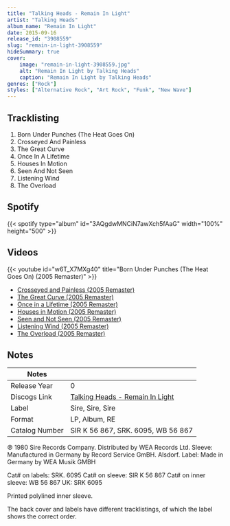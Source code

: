```yaml
---
title: "Talking Heads - Remain In Light"
artist: "Talking Heads"
album_name: "Remain In Light"
date: 2015-09-16
release_id: "3908559"
slug: "remain-in-light-3908559"
hideSummary: true
cover:
    image: "remain-in-light-3908559.jpg"
    alt: "Remain In Light by Talking Heads"
    caption: "Remain In Light by Talking Heads"
genres: ["Rock"]
styles: ["Alternative Rock", "Art Rock", "Funk", "New Wave"]
---
```

## Tracklisting
1. Born Under Punches (The Heat Goes On)
2. Crosseyed And Painless
3. The Great Curve
4. Once In A Lifetime
5. Houses In Motion
6. Seen And Not Seen
7. Listening Wind
8. The Overload
## Spotify
{{< spotify type="album" id="3AQgdwMNCiN7awXch5fAaG" width="100%" height="500" >}}

## Videos
{{< youtube id="w6T_X7MXg40" title="Born Under Punches (The Heat Goes On) (2005 Remaster)" >}}
- [Crosseyed and Painless (2005 Remaster)](https://www.youtube.com/watch?v=z92avHmgDRA)
- [The Great Curve (2005 Remaster)](https://www.youtube.com/watch?v=3N5qQrGSuJ4)
- [Once in a Lifetime (2005 Remaster)](https://www.youtube.com/watch?v=CHatn3_UxEU)
- [Houses in Motion (2005 Remaster)](https://www.youtube.com/watch?v=Yt9_uyXgOzc)
- [Seen and Not Seen (2005 Remaster)](https://www.youtube.com/watch?v=PH5JvU19_YQ)
- [Listening Wind (2005 Remaster)](https://www.youtube.com/watch?v=RjWej8fOdR8)
- [The Overload (2005 Remaster)](https://www.youtube.com/watch?v=fNpc8jv7Awk)

## Notes
| Notes          |             |
| ---------------| ----------- |
| Release Year   | 0 |
| Discogs Link   | [Talking Heads - Remain In Light](https://www.discogs.com/release/3908559-Talking-Heads-Remain-In-Light) |
| Label          | Sire, Sire, Sire |
| Format         | LP, Album, RE |
| Catalog Number | SIR K 56 867, SRK. 6095, WB 56 867 |

℗ 1980 Sire Records Company. Distributed by WEA Records Ltd. Sleeve: Manufactured in Germany by Record Service GmBH. Alsdorf. Label: Made in Germany by WEA Musik GMBH  Cat# on labels: SRK. 6095 Cat# on sleeve: SIR K 56 867 Cat# on inner sleeve: WB 56 867 UK: SRK 6095  Printed polylined inner sleeve.  The back cover and labels have different tracklistings, of which the label shows the correct order.
